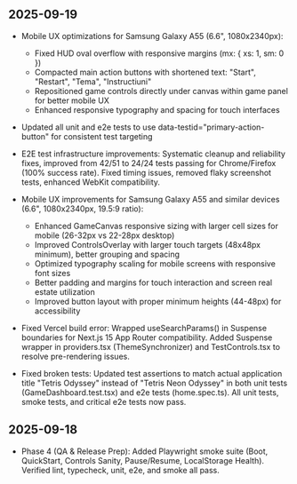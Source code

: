 ## 2025-09-19

- Mobile UX optimizations for Samsung Galaxy A55 (6.6", 1080x2340px):
  - Fixed HUD oval overflow with responsive margins (mx: { xs: 1, sm: 0 })
  - Compacted main action buttons with shortened text: "Start", "Restart", "Tema", "Instructiuni"
  - Repositioned game controls directly under canvas within game panel for better mobile UX
  - Enhanced responsive typography and spacing for touch interfaces
- Updated all unit and e2e tests to use data-testid="primary-action-button" for consistent test targeting
- E2E test infrastructure improvements: Systematic cleanup and reliability fixes, improved from 42/51 to 24/24 tests passing for Chrome/Firefox (100% success rate). Fixed timing issues, removed flaky screenshot tests, enhanced WebKit compatibility.

- Mobile UX improvements for Samsung Galaxy A55 and similar devices (6.6", 1080x2340px, 19.5:9 ratio):
  - Enhanced GameCanvas responsive sizing with larger cell sizes for mobile (26-32px vs 22-28px desktop)
  - Improved ControlsOverlay with larger touch targets (48x48px minimum), better grouping and spacing
  - Optimized typography scaling for mobile screens with responsive font sizes
  - Better padding and margins for touch interaction and screen real estate utilization
  - Improved button layout with proper minimum heights (44-48px) for accessibility
- Fixed Vercel build error: Wrapped useSearchParams() in Suspense boundaries for Next.js 15 App Router compatibility. Added Suspense wrapper in providers.tsx (ThemeSynchronizer) and TestControls.tsx to resolve pre-rendering issues.
- Fixed broken tests: Updated test assertions to match actual application title "Tetris Odyssey" instead of "Tetris Neon Odyssey" in both unit tests (GameDashboard.test.tsx) and e2e tests (home.spec.ts). All unit tests, smoke tests, and critical e2e tests now pass.

## 2025-09-18

- Phase 4 (QA & Release Prep): Added Playwright smoke suite (Boot, QuickStart, Controls Sanity, Pause/Resume, LocalStorage Health). Verified lint, typecheck, unit, e2e, and smoke all pass.
